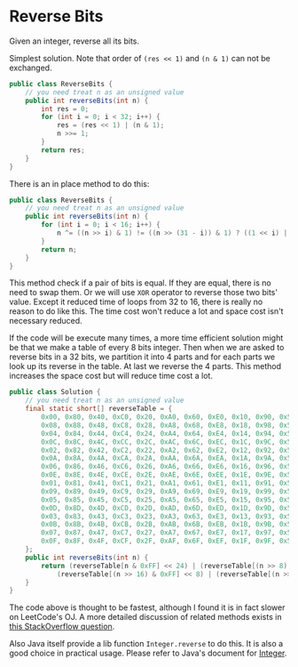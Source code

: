 # Reverse Bits

Given an integer, reverse all its bits.

Simplest solution. Note that order of `(res << 1)` and `(n & 1)` can not be exchanged.

```java
public class ReverseBits {
    // you need treat n as an unsigned value
    public int reverseBits(int n) {
        int res = 0;
        for (int i = 0; i < 32; i++) {
            res = (res << 1) | (n & 1);
            n >>= 1;
        }
        return res;
    }
}
```

There is an in place method to do this:

```java
public class ReverseBits {
    // you need treat n as an unsigned value
    public int reverseBits(int n) {
        for (int i = 0; i < 16; i++) {
            n ^= ((n >> i) & 1) != ((n >> (31 - i)) & 1) ? ((1 << i) | (1 << (31 - i))) : 0; 
        }
        return n;
    }
}
```

This method check if a pair of bits is equal. If they are equal, there is no need to swap them.
Or we will use `XOR` operator to reverse those two bits' value. Except it reduced
time of loops from 32 to 16, there is really no reason to do like this. The time cost
won't reduce a lot and space cost isn't necessary reduced.

If the code will be execute many times, a more time efficient solution might be that we make
a table of every 8 bits integer. Then when we are asked to reverse bits in a 32 bits,
we partition it into 4 parts and for each parts we look up its reverse in the table.
At last we reverse the 4 parts. This method increases the space cost but will reduce time cost a lot.

```java
public class Solution {
    // you need treat n as an unsigned value
    final static short[] reverseTable = {
        0x00, 0x80, 0x40, 0xC0, 0x20, 0xA0, 0x60, 0xE0, 0x10, 0x90, 0x50, 0xD0, 0x30, 0xB0, 0x70, 0xF0, 
        0x08, 0x88, 0x48, 0xC8, 0x28, 0xA8, 0x68, 0xE8, 0x18, 0x98, 0x58, 0xD8, 0x38, 0xB8, 0x78, 0xF8, 
        0x04, 0x84, 0x44, 0xC4, 0x24, 0xA4, 0x64, 0xE4, 0x14, 0x94, 0x54, 0xD4, 0x34, 0xB4, 0x74, 0xF4, 
        0x0C, 0x8C, 0x4C, 0xCC, 0x2C, 0xAC, 0x6C, 0xEC, 0x1C, 0x9C, 0x5C, 0xDC, 0x3C, 0xBC, 0x7C, 0xFC, 
        0x02, 0x82, 0x42, 0xC2, 0x22, 0xA2, 0x62, 0xE2, 0x12, 0x92, 0x52, 0xD2, 0x32, 0xB2, 0x72, 0xF2, 
        0x0A, 0x8A, 0x4A, 0xCA, 0x2A, 0xAA, 0x6A, 0xEA, 0x1A, 0x9A, 0x5A, 0xDA, 0x3A, 0xBA, 0x7A, 0xFA,
        0x06, 0x86, 0x46, 0xC6, 0x26, 0xA6, 0x66, 0xE6, 0x16, 0x96, 0x56, 0xD6, 0x36, 0xB6, 0x76, 0xF6, 
        0x0E, 0x8E, 0x4E, 0xCE, 0x2E, 0xAE, 0x6E, 0xEE, 0x1E, 0x9E, 0x5E, 0xDE, 0x3E, 0xBE, 0x7E, 0xFE,
        0x01, 0x81, 0x41, 0xC1, 0x21, 0xA1, 0x61, 0xE1, 0x11, 0x91, 0x51, 0xD1, 0x31, 0xB1, 0x71, 0xF1,
        0x09, 0x89, 0x49, 0xC9, 0x29, 0xA9, 0x69, 0xE9, 0x19, 0x99, 0x59, 0xD9, 0x39, 0xB9, 0x79, 0xF9, 
        0x05, 0x85, 0x45, 0xC5, 0x25, 0xA5, 0x65, 0xE5, 0x15, 0x95, 0x55, 0xD5, 0x35, 0xB5, 0x75, 0xF5,
        0x0D, 0x8D, 0x4D, 0xCD, 0x2D, 0xAD, 0x6D, 0xED, 0x1D, 0x9D, 0x5D, 0xDD, 0x3D, 0xBD, 0x7D, 0xFD,
        0x03, 0x83, 0x43, 0xC3, 0x23, 0xA3, 0x63, 0xE3, 0x13, 0x93, 0x53, 0xD3, 0x33, 0xB3, 0x73, 0xF3, 
        0x0B, 0x8B, 0x4B, 0xCB, 0x2B, 0xAB, 0x6B, 0xEB, 0x1B, 0x9B, 0x5B, 0xDB, 0x3B, 0xBB, 0x7B, 0xFB,
        0x07, 0x87, 0x47, 0xC7, 0x27, 0xA7, 0x67, 0xE7, 0x17, 0x97, 0x57, 0xD7, 0x37, 0xB7, 0x77, 0xF7, 
        0x0F, 0x8F, 0x4F, 0xCF, 0x2F, 0xAF, 0x6F, 0xEF, 0x1F, 0x9F, 0x5F, 0xDF, 0x3F, 0xBF, 0x7F, 0xFF
    };
    public int reverseBits(int n) {
        return (reverseTable[n & 0xFF] << 24) | (reverseTable[(n >> 8) & 0xFF] << 16) |
            (reverseTable[(n >> 16) & 0xFF] << 8) | (reverseTable[(n >> 24) & 0xFF]); 
    }
}
```

The code above is thought to be fastest, although I found it is in fact slower on LeetCode's OJ.
A more detailed discussion of related methods exists in
[this StackOverflow question](http://stackoverflow.com/questions/746171/best-algorithm-for-bit-reversal-from-msb-lsb-to-lsb-msb-in-c).

Also Java itself provide a lib function `Integer.reverse` to do this. It is also a good choice
in practical usage. Please refer to Java's document for
[Integer](http://docs.oracle.com/javase/7/docs/api/java/lang/Integer.html).
